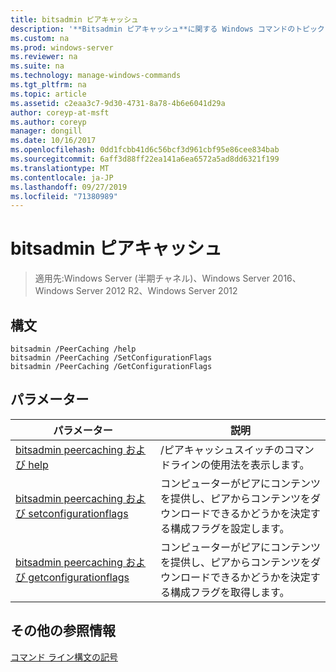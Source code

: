 ```yaml
---
title: bitsadmin ピアキャッシュ
description: '**Bitsadmin ピアキャッシュ**に関する Windows コマンドのトピック-ピアキャッシュスイッチの一覧。'
ms.custom: na
ms.prod: windows-server
ms.reviewer: na
ms.suite: na
ms.technology: manage-windows-commands
ms.tgt_pltfrm: na
ms.topic: article
ms.assetid: c2eaa3c7-9d30-4731-8a78-4b6e6041d29a
author: coreyp-at-msft
ms.author: coreyp
manager: dongill
ms.date: 10/16/2017
ms.openlocfilehash: 0dd1fcbb41d6c56bcf3d961cbf95e86cee834bab
ms.sourcegitcommit: 6aff3d88ff22ea141a6ea6572a5ad8dd6321f199
ms.translationtype: MT
ms.contentlocale: ja-JP
ms.lasthandoff: 09/27/2019
ms.locfileid: "71380989"
---
```

# <a name="bitsadmin-peercaching"></a>bitsadmin ピアキャッシュ

>適用先:Windows Server (半期チャネル)、Windows Server 2016、Windows Server 2012 R2、Windows Server 2012

## <a name="syntax"></a>構文
```
bitsadmin /PeerCaching /help
bitsadmin /PeerCaching /SetConfigurationFlags
bitsadmin /PeerCaching /GetConfigurationFlags
```
## <a name="parameters"></a>パラメーター
|パラメーター|説明|
|-------|--------|
|[bitsadmin peercaching および help](bitsadmin-peercaching-and-help.md)|/ピアキャッシュスイッチのコマンドラインの使用法を表示します。|
|[bitsadmin peercaching および setconfigurationflags](bitsadmin-peercaching-and-setconfigurationflags.md)|コンピューターがピアにコンテンツを提供し、ピアからコンテンツをダウンロードできるかどうかを決定する構成フラグを設定します。|
|[bitsadmin peercaching および getconfigurationflags](bitsadmin-peercaching-and-getconfigurationflags.md)|コンピューターがピアにコンテンツを提供し、ピアからコンテンツをダウンロードできるかどうかを決定する構成フラグを取得します。|
## <a name="additional-references"></a>その他の参照情報
[コマンド ライン構文の記号](command-line-syntax-key.md)
